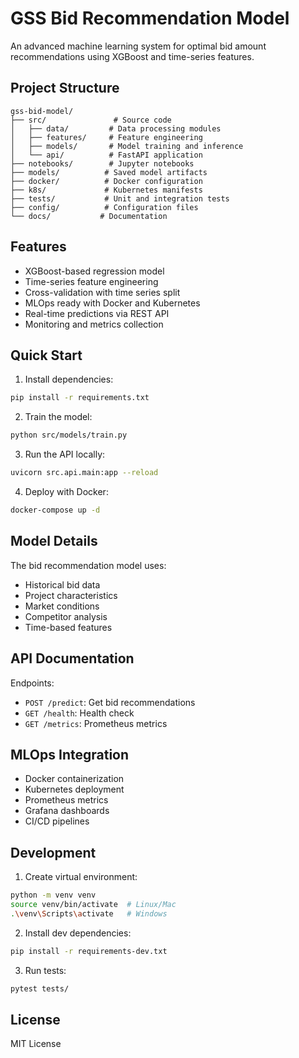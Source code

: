 # GSS Bid Recommendation Model

An advanced machine learning system for optimal bid amount recommendations using XGBoost and time-series features.

## Project Structure

```
gss-bid-model/
├── src/               # Source code
│   ├── data/         # Data processing modules
│   ├── features/     # Feature engineering
│   ├── models/       # Model training and inference
│   └── api/          # FastAPI application
├── notebooks/        # Jupyter notebooks
├── models/          # Saved model artifacts
├── docker/          # Docker configuration
├── k8s/             # Kubernetes manifests
├── tests/           # Unit and integration tests
├── config/          # Configuration files
└── docs/           # Documentation
```

## Features

- XGBoost-based regression model
- Time-series feature engineering
- Cross-validation with time series split
- MLOps ready with Docker and Kubernetes
- Real-time predictions via REST API
- Monitoring and metrics collection

## Quick Start

1. Install dependencies:
```bash
pip install -r requirements.txt
```

2. Train the model:
```bash
python src/models/train.py
```

3. Run the API locally:
```bash
uvicorn src.api.main:app --reload
```

4. Deploy with Docker:
```bash
docker-compose up -d
```

## Model Details

The bid recommendation model uses:
- Historical bid data
- Project characteristics
- Market conditions
- Competitor analysis
- Time-based features

## API Documentation

Endpoints:
- `POST /predict`: Get bid recommendations
- `GET /health`: Health check
- `GET /metrics`: Prometheus metrics

## MLOps Integration

- Docker containerization
- Kubernetes deployment
- Prometheus metrics
- Grafana dashboards
- CI/CD pipelines

## Development

1. Create virtual environment:
```bash
python -m venv venv
source venv/bin/activate  # Linux/Mac
.\venv\Scripts\activate   # Windows
```

2. Install dev dependencies:
```bash
pip install -r requirements-dev.txt
```

3. Run tests:
```bash
pytest tests/
```

## License

MIT License